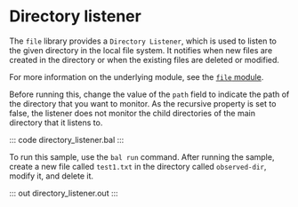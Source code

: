 # Directory listener

The `file` library provides a `Directory Listener`, which is used to listen to the given directory in the local file system.
It notifies when new files are created in the directory or when the existing files are deleted or modified.

For more information on the underlying module, see the [`file` module](https://lib.ballerina.io/ballerina/file/latest/).

Before running this, change the value of the `path` field to indicate the path of the directory that you want to monitor. 
As the recursive property is set to false, the listener does not monitor the child directories of the main directory that it listens to.

::: code directory_listener.bal :::

To run this sample, use the `bal run` command. After running the sample, 
create a new file called `test1.txt` in the directory called `observed-dir`, modify it, and delete it.

::: out directory_listener.out :::